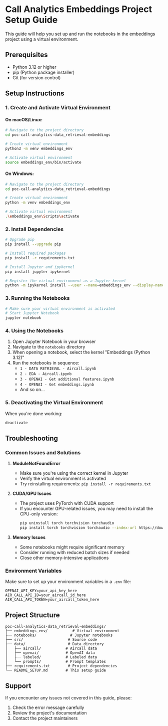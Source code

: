 # Call Analytics Embeddings Project Setup Guide

This guide will help you set up and run the notebooks in the embeddings project using a virtual environment.

## Prerequisites
- Python 3.12 or higher
- pip (Python package installer)
- Git (for version control)

## Setup Instructions

### 1. Create and Activate Virtual Environment

#### On macOS/Linux:
```bash
# Navigate to the project directory
cd poc-call-analytics-data_retrieval-embeddings

# Create virtual environment
python3 -m venv embeddings_env

# Activate virtual environment
source embeddings_env/bin/activate
```

#### On Windows:
```bash
# Navigate to the project directory
cd poc-call-analytics-data_retrieval-embeddings

# Create virtual environment
python -m venv embeddings_env

# Activate virtual environment
.\embeddings_env\Scripts\activate
```

### 2. Install Dependencies
```bash
# Upgrade pip
pip install --upgrade pip

# Install required packages
pip install -r requirements.txt

# Install Jupyter and ipykernel
pip install jupyter ipykernel

# Register the virtual environment as a Jupyter kernel
python -m ipykernel install --user --name=embeddings_env --display-name="Embeddings (Python 3.12)"
```

### 3. Running the Notebooks
```bash
# Make sure your virtual environment is activated
# Start Jupyter Notebook
jupyter notebook
```

### 4. Using the Notebooks
1. Open Jupyter Notebook in your browser
2. Navigate to the `notebooks` directory
3. When opening a notebook, select the kernel "Embeddings (Python 3.12)"
4. Run the notebooks in sequence:
   - `1 - DATA RETRIEVAL - Aircall.ipynb`
   - `2 - EDA - Aircall.ipynb`
   - `3 - OPENAI - Get additional features.ipynb`
   - `4 - OPENAI - Get embeddings.ipynb`
   - And so on...

### 5. Deactivating the Virtual Environment
When you're done working:
```bash
deactivate
```

## Troubleshooting

### Common Issues and Solutions

1. **ModuleNotFoundError**
   - Make sure you're using the correct kernel in Jupyter
   - Verify the virtual environment is activated
   - Try reinstalling requirements: `pip install -r requirements.txt`

2. **CUDA/GPU Issues**
   - The project uses PyTorch with CUDA support
   - If you encounter GPU-related issues, you may need to install the CPU-only version:
     ```bash
     pip uninstall torch torchvision torchaudio
     pip install torch torchvision torchaudio --index-url https://download.pytorch.org/whl/cpu
     ```

3. **Memory Issues**
   - Some notebooks might require significant memory
   - Consider running with reduced batch sizes if needed
   - Close other memory-intensive applications

### Environment Variables
Make sure to set up your environment variables in a `.env` file:
```
OPENAI_API_KEY=your_api_key_here
AIR_CALL_API_ID=your_aircall_id_here
AIR_CALL_API_TOKEN=your_aircall_token_here
```

## Project Structure
```
poc-call-analytics-data_retrieval-embeddings/
├── embeddings_env/           # Virtual environment
├── notebooks/               # Jupyter notebooks
├── src/                    # Source code
├── data/                   # Data directory
│   ├── aircall/           # Aircall data
│   ├── openai/            # OpenAI data
│   ├── labeled/           # Labeled data
│   └── prompts/           # Prompt templates
├── requirements.txt        # Project dependencies
└── README_SETUP.md        # This setup guide
```

## Support
If you encounter any issues not covered in this guide, please:
1. Check the error message carefully
2. Review the project's documentation
3. Contact the project maintainers 